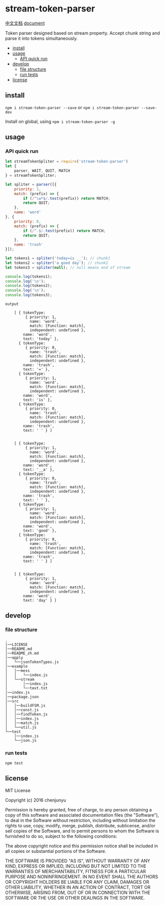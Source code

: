 # stream-token-parser

[中文文档](./README_zh.md)   [document](./README.md)

Token parser designed based on stream property. Accept chunk string and parse it into tokens simultaneously.
- [install](#install)
- [usage](#usage)
  * [API quick run](#api-quick-run)
- [develop](#develop)
  * [file structure](#file-structure)
  * [run tests](#run-tests)
- [license](#license)

## install

`npm i stream-token-parser --save` or `npm i stream-token-parser --save-dev`

Install on global, using `npm i stream-token-parser -g`



## usage








### API quick run



```js
let streamTokenSpliter = require('stream-token-parser')
let {
    parser, WAIT, QUIT, MATCH
} = streamTokenSpliter;

let spliter = parser([{
    priority: 1,
    match: (prefix) => {
        if (/^\w*$/.test(prefix)) return MATCH;
        return QUIT;
    },
    name: 'word'
}, {
    priority: 0,
    match: (prefix) => {
        if (/^.$/.test(prefix)) return MATCH;
        return QUIT;
    },
    name: 'trash'
}]);

let tokens1 = spliter('today=is __'); // chunk1
let tokens2 = spliter('a good day'); // chunk2
let tokens3 = spliter(null); // null means end of stream

console.log(tokens1);
console.log('\n');
console.log(tokens2);
console.log('\n');
console.log(tokens3);
```

```
output

    [ { tokenType: 
         { priority: 1,
           name: 'word',
           match: [Function: match],
           independent: undefined },
        name: 'word',
        text: 'today' },
      { tokenType: 
         { priority: 0,
           name: 'trash',
           match: [Function: match],
           independent: undefined },
        name: 'trash',
        text: '=' },
      { tokenType: 
         { priority: 1,
           name: 'word',
           match: [Function: match],
           independent: undefined },
        name: 'word',
        text: 'is' },
      { tokenType: 
         { priority: 0,
           name: 'trash',
           match: [Function: match],
           independent: undefined },
        name: 'trash',
        text: ' ' } ]
    
    
    [ { tokenType: 
         { priority: 1,
           name: 'word',
           match: [Function: match],
           independent: undefined },
        name: 'word',
        text: '__a' },
      { tokenType: 
         { priority: 0,
           name: 'trash',
           match: [Function: match],
           independent: undefined },
        name: 'trash',
        text: ' ' },
      { tokenType: 
         { priority: 1,
           name: 'word',
           match: [Function: match],
           independent: undefined },
        name: 'word',
        text: 'good' },
      { tokenType: 
         { priority: 0,
           name: 'trash',
           match: [Function: match],
           independent: undefined },
        name: 'trash',
        text: ' ' } ]
    
    
    [ { tokenType: 
         { priority: 1,
           name: 'word',
           match: [Function: match],
           independent: undefined },
        name: 'word',
        text: 'day' } ]

```


## develop

### file structure

```
.    
│──LICENSE    
│──README.md    
│──README_zh.md    
│──apply    
│   └──jsonTokenTypes.js    
│──example    
│   │──mess    
│   │   └──index.js    
│   └──stream    
│       │──index.js    
│       └──text.txt    
│──index.js    
│──package.json    
│──src    
│   │──buildFSM.js    
│   │──const.js    
│   │──findToken.js    
│   │──index.js    
│   │──match.js    
│   └──util.js    
└──test    
    │──index.js    
    └──json.js     
```


### run tests

`npm test`

## license

MIT License

Copyright (c) 2016 chenjunyu

Permission is hereby granted, free of charge, to any person obtaining a copy
of this software and associated documentation files (the "Software"), to deal
in the Software without restriction, including without limitation the rights
to use, copy, modify, merge, publish, distribute, sublicense, and/or sell
copies of the Software, and to permit persons to whom the Software is
furnished to do so, subject to the following conditions:

The above copyright notice and this permission notice shall be included in all
copies or substantial portions of the Software.

THE SOFTWARE IS PROVIDED "AS IS", WITHOUT WARRANTY OF ANY KIND, EXPRESS OR
IMPLIED, INCLUDING BUT NOT LIMITED TO THE WARRANTIES OF MERCHANTABILITY,
FITNESS FOR A PARTICULAR PURPOSE AND NONINFRINGEMENT. IN NO EVENT SHALL THE
AUTHORS OR COPYRIGHT HOLDERS BE LIABLE FOR ANY CLAIM, DAMAGES OR OTHER
LIABILITY, WHETHER IN AN ACTION OF CONTRACT, TORT OR OTHERWISE, ARISING FROM,
OUT OF OR IN CONNECTION WITH THE SOFTWARE OR THE USE OR OTHER DEALINGS IN THE
SOFTWARE.
